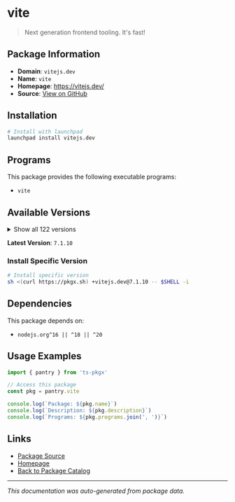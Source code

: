 # vite

> Next generation frontend tooling. It's fast!

## Package Information

- **Domain**: `vitejs.dev`
- **Name**: `vite`
- **Homepage**: https://vitejs.dev/
- **Source**: [View on GitHub](https://github.com/pkgxdev/pantry/tree/main/projects/vitejs.dev/package.yml)

## Installation

```bash
# Install with launchpad
launchpad install vitejs.dev
```

## Programs

This package provides the following executable programs:

- `vite`

## Available Versions

<details>
<summary>Show all 122 versions</summary>

- `7.1.10`, `7.1.9`, `7.1.8`, `7.1.7`, `7.1.6`
- `7.1.5`, `7.1.4`, `7.1.3`, `7.1.2`, `7.1.1`
- `7.1.0`, `7.0.7`, `7.0.6`, `7.0.5`, `7.0.4`
- `7.0.3`, `7.0.2`, `7.0.1`, `7.0.0`, `6.3.7`
- `6.3.6`, `6.3.5`, `6.3.3`, `6.3.2`, `6.3.1`
- `6.3.0`, `6.2.5`, `6.2.4`, `6.2.2`, `6.2.1`
- `6.2.0`, `6.1.3`, `6.1.1`, `6.1.0`, `6.0.14`
- `6.0.13`, `6.0.11`, `6.0.10`, `6.0.9`, `6.0.8`
- `6.0.7`, `6.0.6`, `6.0.5`, `6.0.4`, `6.0.3`
- `6.0.2`, `6.0.1`, `6.0.0`, `5.4.20`, `5.4.17`
- `5.4.16`, `5.4.14`, `5.4.13`, `5.4.12`, `5.4.11`
- `5.4.10`, `5.4.9`, `5.4.8`, `5.4.7`, `5.4.6`
- `5.4.5`, `5.4.4`, `5.4.3`, `5.4.2`, `5.4.1`
- `5.4.0`, `5.3.6`, `5.3.5`, `5.3.4`, `5.3.3`
- `5.3.2`, `5.3.1`, `5.3.0`, `5.2.14`, `5.2.13`
- `5.2.12`, `5.2.11`, `5.2.10`, `5.2.9`, `5.2.8`
- `5.2.7`, `5.2.6`, `5.2.5`, `5.2.4`, `5.2.3`
- `5.2.2`, `5.2.1`, `5.2.0`, `5.1.8`, `5.1.7`
- `5.1.6`, `5.1.5`, `5.1.4`, `5.1.3`, `5.1.2`
- `5.1.1`, `5.1.0`, `5.0.11`, `5.0.10`, `5.0.9`
- `5.0.8`, `5.0.7`, `5.0.6`, `5.0.5`, `5.0.4`
- `5.0.3`, `5.0.2`, `5.0.1`, `5.0.0`, `4.5.12`
- `4.5.11`, `4.5.9`, `4.5.8`, `4.5.7`, `4.5.6`
- `4.5.5`, `4.5.1`, `4.5.0`, `4.4.12`, `3.2.11`
- `3.2.10`, `2.9.18`

</details>

**Latest Version**: `7.1.10`

### Install Specific Version

```bash
# Install specific version
sh <(curl https://pkgx.sh) +vitejs.dev@7.1.10 -- $SHELL -i
```

## Dependencies

This package depends on:

- `nodejs.org^16 || ^18 || ^20`

## Usage Examples

```typescript
import { pantry } from 'ts-pkgx'

// Access this package
const pkg = pantry.vite

console.log(`Package: ${pkg.name}`)
console.log(`Description: ${pkg.description}`)
console.log(`Programs: ${pkg.programs.join(', ')}`)
```

## Links

- [Package Source](https://github.com/pkgxdev/pantry/tree/main/projects/vitejs.dev/package.yml)
- [Homepage](https://vitejs.dev/)
- [Back to Package Catalog](../../package-catalog.md)

---

*This documentation was auto-generated from package data.*
